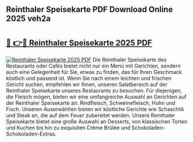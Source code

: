 ## Reinthaler Speisekarte PDF Download Online 2025 veh2a

# <h2><a href="http://gc8rmg1.nevu.top/?p=Reinthaler+Speisekarte">🔗 👉🔴 Reinthaler Speisekarte 2025 PDF</a></h2>

[![Reinthaler Speisekarte 2025 PDF](https://i.imgur.com/dBaPXMq.png)](http://gc8rmg1.nevu.top/?p=Reinthaler+Speisekarte)
Die Reinthaler Speisekarte des Restaurants oder Cafés bietet nicht nur ein Menü mit Gerichten, sondern auch eine Gelegenheit für Sie, etwas zu finden, das für Ihren Geschmack köstlich und passend ist. Wenn Sie nach einem leichten und frischen Gericht suchen, empfehlen wir Ihnen, unseren Salatbereich auf der Reinthaler Speisekarte unseres Restaurants zu besuchen. Für diejenigen, die Fleisch mögen, bieten wir eine umfangreiche Auswahl an Gerichten auf der Reinthaler Speisekarte an: Rindfleisch, Schweinefleisch, Huhn und Fisch. Unseren Auserwählten bieten wir köstliche Gerichte wie Schaschlik und Steak an, die auf dem Feuer zubereitet werden. Unsere Reinthaler Speisekarte bietet eine große Auswahl an Desserts, von klassischen Torten und Kuchen bis hin zu exquisiten Crème Brûlée und Schokoladen-Schokoladen-Extras.
